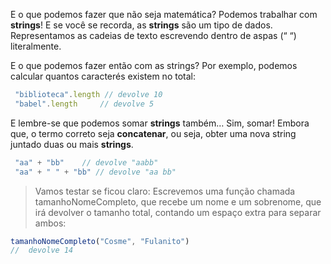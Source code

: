 E o que podemos fazer que não seja matemática? Podemos trabalhar com **strings**!
E se você se recorda, as **strings** são um tipo de dados. Representamos as cadeias de texto escrevendo dentro de aspas (“ “) literalmente.

E o que podemos fazer então com as strings? Por exemplo, podemos calcular quantos caracterés existem no total:

```javascript
 "biblioteca".length // devolve 10
 "babel".length  	// devolve 5
```
E lembre-se que podemos somar **strings** também… Sim, somar!
Embora que, o termo correto seja **concatenar**, ou seja,  obter uma nova string juntado duas ou mais **strings**.

```javascript
 "aa" + "bb"   	// devolve "aabb"
 "aa" + " " + "bb" // devolve "aa bb"
```

> Vamos testar se ficou claro: Escrevemos uma função chamada tamanhoNomeCompleto, que recebe um nome e um sobrenome, que irá devolver o tamanho total, contando um espaço extra para separar ambos:

```javascript
tamanhoNomeCompleto("Cosme", "Fulanito")
//  devolve 14
```
